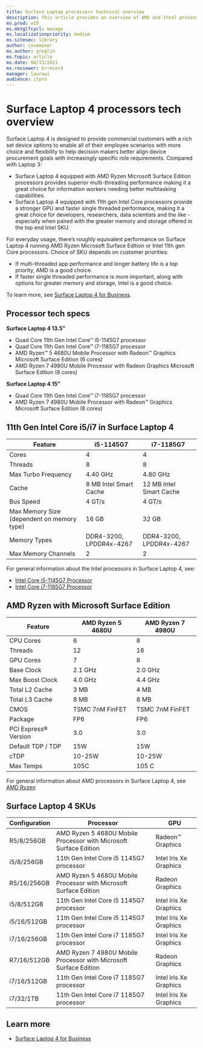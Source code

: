 ```yaml
---
title: Surface Laptop processors technical overview
description: This article provides an overview of AMD and Intel processors in Surface Laptop. 
ms.prod: w10
ms.mktglfcycl: manage
ms.localizationpriority: medium
ms.sitesec: library
author: coveminer
ms.author: greglin
ms.topic: article
ms.date: 04/13/2021
ms.reviewer: brrecord
manager: laurawi
audience: itpro
---
```


# Surface Laptop 4 processors tech overview

Surface Laptop 4 is designed to provide commercial customers with a rich set device options to enable all of their employee scenarios with more choice and flexibility to help decision makers better align device procurement goals with increasingly specific role requirements. Compared with Laptop 3:

- Surface Laptop 4 equipped with AMD Ryzen Microsoft Surface Edition processors provides superior multi-threading performance making it a great choice for information workers needing better multitasking capabilities.
- Surface Laptop 4 equipped with 11th gen Intel Core processors provide a stronger GPU and faster single threaded performance, making it a great choice for developers, researchers, data scientists and the like - especially when paired with the greater memory and storage offered in the top end Intel SKU.

For everyday usage, there’s roughly equivalent performance on Surface Laptop 4 running AMD Ryzen Microsoft Surface Edition or Intel 11th gen Core processors. Choice of SKU depends on customer priorities:

- If multi-threaded app performance and longer battery life is a top priority, AMD is a good choice.
- If faster single threaded performance is more important, along with options for greater memory and storage, Intel is a good choice.

To learn more, see [Surface Laptop 4 for Business](https://www.microsoft.com/surface/business/surface-laptop-4).

## Processor tech specs

**Surface Laptop 4 13.5”**

- Quad Core 11th Gen Intel Core™ i5-1145G7 processor
- Quad Core 11th Gen Intel Core™ i7-1185G7 processor
- AMD Ryzen™ 5 4680U Mobile Processor with Radeon™ Graphics Microsoft Surface Edition (6 cores)
- AMD Ryzen 7 4980U Mobile Processor with Radeon Graphics Microsoft Surface Edition (8 cores)

**Surface Laptop 4 15”**

- Quad Core 11th Gen Intel Core™ i7-1185G7 processor
- AMD Ryzen 7 4980U Mobile Processor with Radeon™ Graphics Microsoft Surface Edition (8 cores)

 

## 11th Gen Intel Core i5/i7 in Surface Laptop 4

| Feature                                    | i5-1145G7               | i7-1185G7               |
| ------------------------------------------ | ----------------------- | ----------------------- |
| Cores                                 | 4                       | 4                       |
| Threads                               | 8                       | 8                       |
| Max Turbo Frequency                        | 4.40 GHz                | 4.80 GHz                |
| Cache                                      | 8 MB Intel Smart Cache  | 12 MB Intel Smart Cache |
| Bus Speed                                  | 4 GT/s                  | 4 GT/s                  |
| Max Memory Size (dependent on memory type) | 16 GB                   | 32 GB                   |
| Memory Types                               | DDR4-3200, LPDDR4x-4267 | DDR4-3200, LPDDR4x-4267 |
| Max Memory Channels                   | 2                       | 2                       |


For general information about the Intel processors in Surface Laptop 4, see:

- [Intel Core i5-1145G7 Processor](https://www.intel.com/content/www/us/en/products/sku/208660/intel-core-i51145g7-processor-8m-cache-up-to-4-40-ghz-with-ipu/specifications.html) 
- [Intel Core i7-1185G7 Processor](https://www.intel.com/content/www/us/en/products/sku/208664/intel-core-i71185g7-processor-12m-cache-up-to-4-80-ghz-with-ipu/specifications.html) 

## AMD Ryzen with Microsoft Surface Edition

| Feature              | AMD Ryzen 5 4680U | AMD Ryzen 7 4980U |
| -------------------- | ----------------- | ----------------- |
| CPU Cores            | 6                 | 8                 |
| Threads              | 12                | 16                |
| GPU Cores            | 7                 | 8                 |
| Base Clock           | 2.1 GHz           | 2.0 GHz           |
| Max Boost Clock      | 4.0 GHz           | 4.4 GHz           |
| Total L2 Cache       | 3 MB              | 4 MB              |
| Total L3 Cache       | 8 MB              | 8 MB              |
| CMOS                 | TSMC 7nM FinFET   | TSMC 7nM FinFET   |
| Package              | FP6               | FP6               |
| PCI Express® Version | 3.0               | 3.0               |
| Default TDP / TDP    | 15W               | 15W               |
| cTDP                 | 10-25W            | 10-25W            |
| Max Temps            | 105C              | 105 C             |

For general information about AMD processors in Surface Laptop 4, see [AMD Ryzen](https://www.amd.com/processors/ryzen)

## Surface Laptop 4 SKUs

| Configuration | Processor                                                         | GPU                    |
| ------------- | ----------------------------------------------------------------- | ---------------------- |
| R5/8/256GB    | AMD Ryzen 5 4680U Mobile Processor with Microsoft Surface Edition | Radeon™ Graphics       |
| i5/8/256GB    | 11th Gen Intel Core i5 1145G7 processor                          | Intel Iris Xe Graphics |
| R5/16/256GB   | AMD Ryzen 5 4680U Mobile Processor with Microsoft Surface Edition | Radeon Graphics        |
| i5/8/512GB    | 11th Gen Intel Core i5 1145G7 processor                           | Intel Iris Xe Graphics |
| i5/16/512GB   | 11th Gen Intel Core i5 1145G7 processor                           | Intel Iris Xe Graphics |
| i7/16/256GB   | 11th Gen Intel Core i7 1185G7 processor                           | Intel Iris Xe Graphics |
| R7/16/512GB   | AMD Ryzen 7 4980U Mobile Processor with Microsoft Surface Edition | Radeon Graphics        |
| i7/16/512GB   | 11th Gen Intel Core i7 1185G7 processor                           | Intel Iris Xe Graphics |
| i7/32/1TB     | 11th Gen Intel Core i7 1185G7 processor                           | Intel Iris Xe Graphics |


## Learn more

- [Surface Laptop 4 for Business](https://www.microsoft.com/surface/business/surface-laptop-4)
